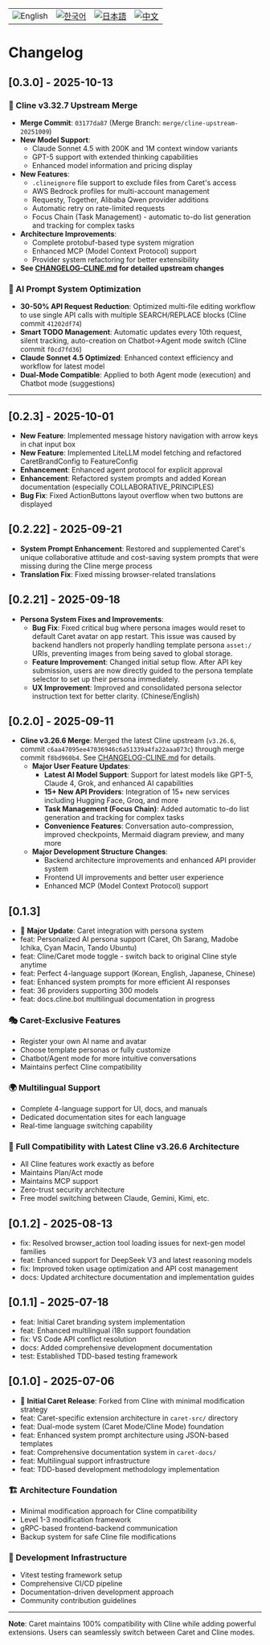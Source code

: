 <div align="center">
  <table>
    <tr>
      <td align="center">
        <img src="https://img.shields.io/badge/English-2563eb?style=for-the-badge&labelColor=1e40af" alt="English"/>
      </td>
      <td align="center">
        <a href="./caret-docs/ko/CHANGELOG.md">
          <img src="https://img.shields.io/badge/한국어-16a34a?style=for-the-badge&labelColor=15803d" alt="한국어"/>
        </a>
      </td>
      <td align="center">
        <a href="./caret-docs/ja/CHANGELOG.md">
          <img src="https://img.shields.io/badge/日本語-ea580c?style=for-the-badge&labelColor=c2410c" alt="日本語"/>
        </a>
      </td>
      <td align="center">
        <a href="./caret-docs/zh-cn/CHANGELOG.md">
          <img src="https://img.shields.io/badge/中文-dc2626?style=for-the-badge&labelColor=b91c1c" alt="中文"/>
        </a>
      </td>
    </tr>
  </table>
</div>

# Changelog

## [0.3.0] - 2025-10-13

### 🎉 Cline v3.32.7 Upstream Merge

- **Merge Commit**: `03177da87` (Merge Branch: `merge/cline-upstream-20251009`)
- **New Model Support**:
  - Claude Sonnet 4.5 with 200K and 1M context window variants
  - GPT-5 support with extended thinking capabilities
  - Enhanced model information and pricing display
- **New Features**:
  - `.clineignore` file support to exclude files from Caret's access
  - AWS Bedrock profiles for multi-account management
  - Requesty, Together, Alibaba Qwen provider additions
  - Automatic retry on rate-limited requests
  - Focus Chain (Task Management) - automatic to-do list generation and tracking for complex tasks
- **Architecture Improvements**:
  - Complete protobuf-based type system migration
  - Enhanced MCP (Model Context Protocol) support
  - Provider system refactoring for better extensibility
- **See [CHANGELOG-CLINE.md](CHANGELOG-CLINE.md) for detailed upstream changes**

### 🚀 AI Prompt System Optimization

- **30-50% API Request Reduction**: Optimized multi-file editing workflow to use single API calls with multiple SEARCH/REPLACE blocks (Cline commit `41202df74`)
- **Smart TODO Management**: Automatic updates every 10th request, silent tracking, auto-creation on Chatbot→Agent mode switch (Cline commit `f0cd7fd36`)
- **Claude Sonnet 4.5 Optimized**: Enhanced context efficiency and workflow for latest model
- **Dual-Mode Compatible**: Applied to both Agent mode (execution) and Chatbot mode (suggestions)

---

## [0.2.3] - 2025-10-01
 - **New Feature**: Implemented message history navigation with arrow keys in chat input box
 - **New Feature**: Implemented LiteLLM model fetching and refactored CaretBrandConfig to FeatureConfig
 - **Enhancement**: Enhanced agent protocol for explicit approval
 - **Enhancement**: Refactored system prompts and added Korean documentation (especially COLLABORATIVE_PRINCIPLES)
 - **Bug Fix**: Fixed ActionButtons layout overflow when two buttons are displayed

## [0.2.22] - 2025-09-21
 - **System Prompt Enhancement**: Restored and supplemented Caret's unique collaborative attitude and cost-saving system prompts that were missing during the Cline merge process
 - **Translation Fix**: Fixed missing browser-related translations

## [0.2.21] - 2025-09-18

- **Persona System Fixes and Improvements**:
  - **Bug Fix**: Fixed critical bug where persona images would reset to default Caret avatar on app restart. This issue was caused by backend handlers not properly handling template persona `asset:/` URIs, preventing images from being saved to global storage.
  - **Feature Improvement**: Changed initial setup flow. After API key submission, users are now directly guided to the persona template selector to set up their persona immediately.
  - **UX Improvement**: Improved and consolidated persona selector instruction text for better clarity. (Chinese/English)

## [0.2.0] - 2025-09-11

- **Cline v3.26.6 Merge**: Merged the latest Cline upstream (`v3.26.6`, commit `c6aa47095ee47036946c6a51339a4fa22aaa073c`) through merge commit `f8bd960b4`. See [CHANGELOG-CLINE.md](CHANGELOG-CLINE.md) for details.
  - **Major User Feature Updates**:
    - **Latest AI Model Support**: Support for latest models like GPT-5, Claude 4, Grok, and enhanced AI capabilities
    - **15+ New API Providers**: Integration of 15+ new services including Hugging Face, Groq, and more
    - **Task Management (Focus Chain)**: Added automatic to-do list generation and tracking for complex tasks
    - **Convenience Features**: Conversation auto-compression, improved checkpoints, Mermaid diagram preview, and many more
  - **Major Development Structure Changes**:
    - Backend architecture improvements and enhanced API provider system
    - Frontend UI improvements and better user experience
    - Enhanced MCP (Model Context Protocol) support

## [0.1.3]

- 🎉 **Major Update**: Caret integration with persona system
- feat: Personalized AI persona support (Caret, Oh Sarang, Madobe Ichika, Cyan Macin, Tando Ubuntu)
- feat: Cline/Caret mode toggle - switch back to original Cline style anytime
- feat: Perfect 4-language support (Korean, English, Japanese, Chinese)
- feat: Enhanced system prompts for more efficient AI responses
- feat: 36 providers supporting 300 models
- feat: docs.cline.bot multilingual documentation in progress

### 🎭 Caret-Exclusive Features
- Register your own AI name and avatar
- Choose template personas or fully customize
- Chatbot/Agent mode for more intuitive conversations
- Maintains perfect Cline compatibility

### 🌍 Multilingual Support
- Complete 4-language support for UI, docs, and manuals
- Dedicated documentation sites for each language
- Real-time language switching capability

### 🚀 **Full Compatibility with Latest Cline v3.26.6 Architecture**
- All Cline features work exactly as before
- Maintains Plan/Act mode
- Maintains MCP support
- Zero-trust security architecture
- Free model switching between Claude, Gemini, Kimi, etc.

## [0.1.2] - 2025-08-13

- fix: Resolved browser_action tool loading issues for next-gen model families
- feat: Enhanced support for DeepSeek V3 and latest reasoning models
- fix: Improved token usage optimization and API cost management
- docs: Updated architecture documentation and implementation guides

## [0.1.1] - 2025-07-18

- feat: Initial Caret branding system implementation
- feat: Enhanced multilingual i18n support foundation
- fix: VS Code API conflict resolution
- docs: Added comprehensive development documentation
- test: Established TDD-based testing framework

## [0.1.0] - 2025-07-06

- 🎉 **Initial Caret Release**: Forked from Cline with minimal modification strategy
- feat: Caret-specific extension architecture in `caret-src/` directory
- feat: Dual-mode system (Caret Mode/Cline Mode) foundation
- feat: Enhanced system prompt architecture using JSON-based templates
- feat: Comprehensive documentation system in `caret-docs/`
- feat: Multilingual support infrastructure
- feat: TDD-based development methodology implementation

### 🏗️ Architecture Foundation
- Minimal modification approach for Cline compatibility
- Level 1-3 modification framework
- gRPC-based frontend-backend communication
- Backup system for safe Cline file modifications

### 🧪 Development Infrastructure
- Vitest testing framework setup
- Comprehensive CI/CD pipeline
- Documentation-driven development approach
- Community contribution guidelines

---

**Note**: Caret maintains 100% compatibility with Cline while adding powerful extensions. Users can seamlessly switch between Caret and Cline modes.
